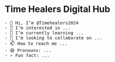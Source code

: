 <h1>Time Healers Digital Hub</h1>
<pre>- 👋 Hi, I’m @Timehealers2024
- 👀 I’m interested in ...
- 🌱 I’m currently learning ...
- 💞️ I’m looking to collaborate on ...
- 📫 How to reach me ...
- 😄 Pronouns: ...
- ⚡ Fun fact: ...</pre>

<!---
Timehealers2024/Timehealers2024 is a ✨ special ✨ repository because its `README.md` (this file) appears on your GitHub profile.
You can click the Preview link to take a look at your changes.
--->
